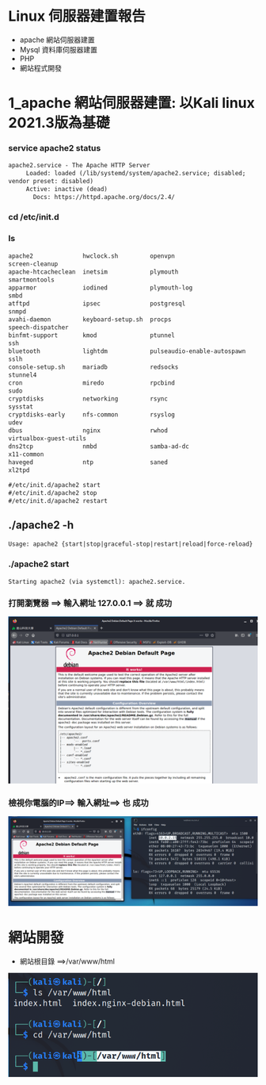 # Linux 伺服器建置報告

 - apache 網站伺服器建置
 - Mysql 資料庫伺服器建置
 - PHP
 - 網站程式開發

# 1_apache 網站伺服器建置: 以Kali linux 2021.3版為基礎

### service apache2 status
```
apache2.service - The Apache HTTP Server
     Loaded: loaded (/lib/systemd/system/apache2.service; disabled; vendor preset: disabled)
     Active: inactive (dead)
       Docs: https://httpd.apache.org/docs/2.4/
```
### cd /etc/init.d

### ls
```
apache2              hwclock.sh         openvpn                      screen-cleanup
apache-htcacheclean  inetsim            plymouth                     smartmontools
apparmor             iodined            plymouth-log                 smbd
atftpd               ipsec              postgresql                   snmpd
avahi-daemon         keyboard-setup.sh  procps                       speech-dispatcher
binfmt-support       kmod               ptunnel                      ssh
bluetooth            lightdm            pulseaudio-enable-autospawn  sslh
console-setup.sh     mariadb            redsocks                     stunnel4
cron                 miredo             rpcbind                      sudo
cryptdisks           networking         rsync                        sysstat
cryptdisks-early     nfs-common         rsyslog                      udev
dbus                 nginx              rwhod                        virtualbox-guest-utils
dns2tcp              nmbd               samba-ad-dc                  x11-common
haveged              ntp                saned                        xl2tpd
```


```
#/etc/init.d/apache2 start
#/etc/init.d/apache2 stop
#/etc/init.d/apache2 restart
```
## ./apache2 -h 
```
Usage: apache2 {start|stop|graceful-stop|restart|reload|force-reload}
```
### ./apache2 start
```
Starting apache2 (via systemctl): apache2.service.
```
### 打開瀏覽器 ==> 輸入網址 127.0.0.1 ==>  就  成功

![apache1.png](./apache1.png)

### 檢視你電腦的IP==> 輸入網址==>  也  成功
![apache2.png](./apache2.png)


# 網站開發
- 網站根目錄 ==>/var/www/html

![web1.png](web1.png)
